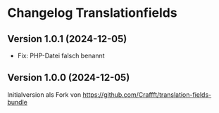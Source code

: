# Changelog Translationfields

## Version 1.0.1 (2024-12-05)

* Fix: PHP-Datei falsch benannt

## Version 1.0.0 (2024-12-05)

Initialversion als Fork von https://github.com/Craffft/translation-fields-bundle
